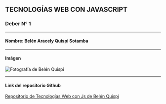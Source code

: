 ## TECNOLOGÍAS WEB CON JAVASCRIPT

### Deber N° 1
---
#### Nombre: Belén Aracely Quispi Sotamba
---
#### Imágen

![Fotografía de Belén Quispi](https://scontent-mia1-1.xx.fbcdn.net/v/t1.0-9/10556486_745095485529909_2508720588367680946_n.jpg?oh=e20981bbbc93c274058c6b69401e1479&oe=58A24444 "Belén Quispi")
___
#### Link del repositorio Github
 
[Repositorio de Tecnologías Web con Js de Belén Quispi](https://github.com/belenquispi/Tec_Web_Js.git)